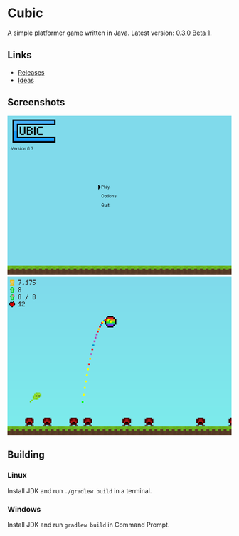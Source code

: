 # Cubic
A simple platformer game written in Java.
Latest version: [0.3.0 Beta 1](https://github.com/Juuxel/Cubic/releases/tag/v0.3.0-beta1).

## Links
- [Releases](https://github.com/Juuxel/Cubic/releases)
- [Ideas](https://gist.github.com/Juuxel/e671f472a1437255cdd5/9d4933cb1e0366ac3e068f8ef55cfb13a5864cd7)

## Screenshots
![Start screen](./images/startScreen.png)
![Gameplay](./images/game.png)

## Building
### Linux
Install JDK and run ```./gradlew build``` in a terminal.
### Windows
Install JDK and run ```gradlew build``` in Command Prompt.
